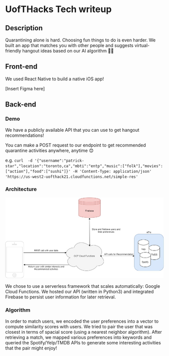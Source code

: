 # UofTHacks Tech writeup

## Description
Quarantining alone is hard. Choosing fun things to do is even harder. 
We built an app that matches you with other people and suggests virtual-friendly hangout ideas based on our AI algorithm 🤝💖

## Front-end
We used React Native to build a native iOS app!

[Insert Figma here]

## Back-end

### Demo
We have a publicly available API that you can use to get hangout recommendations!

<!-- Create User endpoint: [todo]
Matching and hangout recommendation endpoint: [todo] -->

You can make a POST request to our endpoint to get recommended quarantine activities anywhere, anytime 😊

e.g.
`curl  -d '{"username":"patrick-star","location":"toronto,ca","mbti":"entp","music":["folk"],"movies":["action"],"food":["sushi"]}' -H 'Content-Type: application/json' 'https://us-west2-uofthack21.cloudfunctions.net/simple-res'
`

### Architecture
![arch diagram](uofthacks-backend.jpg)

We chose to use a serverless framework that scales automatically: Google Cloud Functions. We hosted our API (written in Python3) and integrated Firebase to persist user information for later retrieval. 

### Algorithm
In order to match users, we encoded the user preferences into a vector to compute similarity scores with users. We tried to pair the user that was closest in terms of spacial score (using a nearest neighbor algorithm). After retrieving a match, we mapped various preferences into keywords and queried the Spotify/Yelp/TMDB APIs to generate some interesting activities that the pair might enjoy! 